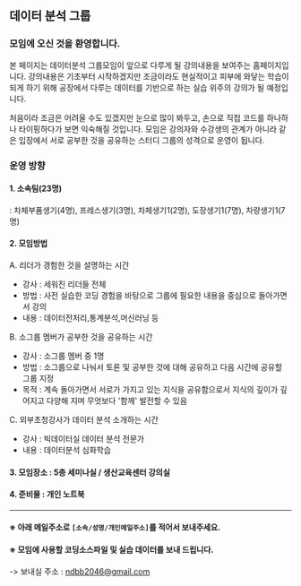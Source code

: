 ## 데이터 분석 그룹 

### 모임에 오신 것을 환영합니다.

본 페이지는 데이터분석 그룹모임이 앞으로 다루게
될 강의내용을 보여주는 홈페이지입니다. 강의내용은
기초부터 시작하겠지만 조금이라도 현실적이고 피부에
와닿는 학습이 되게 하기 위해 공장에서 다루는
데이터를 기반으로 하는 실습 위주의 강의가 될 예정입니다.

처음이라 조금은 어려울 수도 있겠지만 눈으로 많이 봐두고,
손으로 직접 코드를 하나하나 타이핑하다가 보면 
익숙해질 것입니다. 모임은 강의자와 수강생의 관계가
아니라 같은 입장에서 서로 공부한 것을 공유하는
스터디 그룹의 성격으로 운영이 됩니다.

### 운영 방향
#### 1. 소속팀(23명) 
 : 차체부품생기(4명), 프레스생기(3명),
   차체생기1(2명), 도장생기1(7명), 차량생기1(7명)

#### 2. 모임방법

A. 리더가 경험한 것을 설명하는 시간
 - 강사 : 세워진 리더들 전체
 - 방법 : 사전 실습한 코딩 경험을 바탕으로
          그룹에 필요한 내용을 중심으로 돌아가면서 강의
 - 내용 : 데이터전처리,통계분석,머신러닝 등

B. 소그룹 멤버가 공부한 것을 공유하는 시간
  - 강사 : 소그룹 멤버 중 1명
  - 방법 : 소그룹으로 나눠서 토론 및 공부한 것에 대해
           공유하고 다음 시간에 공유할 그룹 지정
  - 목적 : 계속 돌아가면서 서로가 가지고 있는 지식을
          공유함으로서 지식의 깊이가 깊어지고 다양해
          지며 무엇보다 '함께' 발전할 수 있음

C. 외부초청강사가 데이터 분석 소개하는 시간
 - 강사 : 빅데이터실 데이터 분석 전문가
 - 내용 : 데이터분석 심화학습
 
#### 3. 모임장소 : 5층 세미나실 / 생산교육센터 강의실
#### 4. 준비물 : 개인 노트북

-------------------------------------------------------
#### ※ 아래 메일주소로 `[소속/성명/개인메일주소]`를 적어서 보내주세요.
#### ※ 모임에 사용할 코딩소스파일 및 실습 데이터를 보내 드립니다.        
 -> 보내실 주소 : ndbb2046@gmail.com

